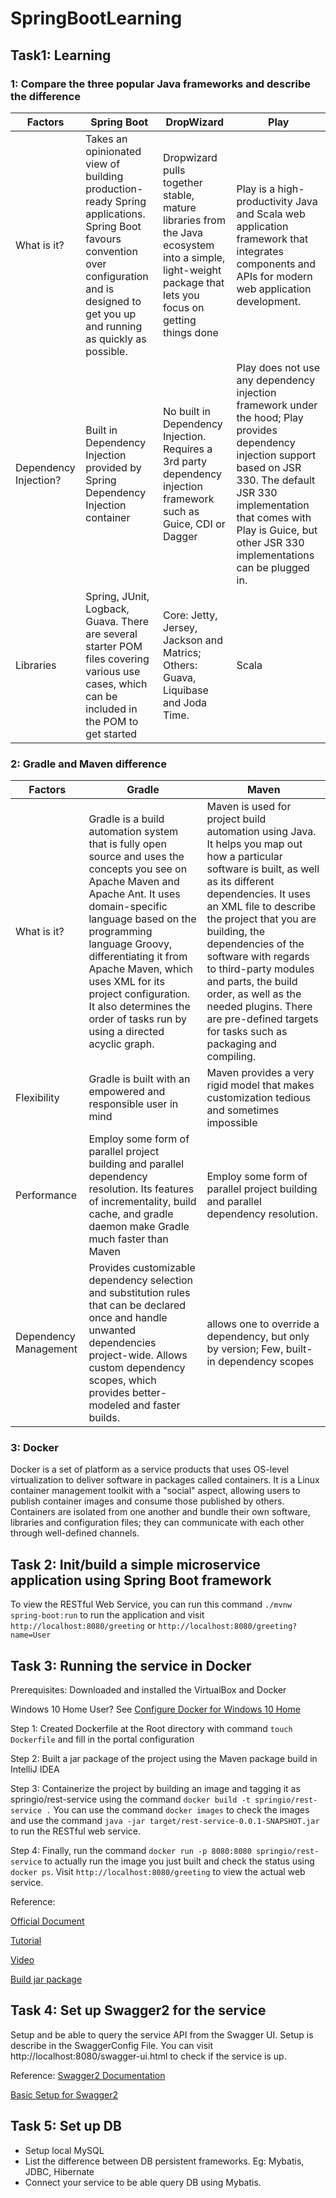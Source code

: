 # SpringBootLearning

## Task1: Learning
### 1: Compare the three popular Java frameworks and describe the difference

|Factors | Spring Boot | DropWizard | Play |
| --- | --- | --- | --- |
| What is it? |Takes an opinionated view of building production-ready Spring applications. Spring Boot favours convention over configuration and is designed to get you up and running as quickly as possible.|Dropwizard pulls together stable, mature libraries from the Java ecosystem into a simple, light-weight package that lets you focus on getting things done|Play is a high-productivity Java and Scala web application framework that integrates components and APIs for modern web application development.|
|Dependency Injection? | Built in Dependency Injection provided by Spring Dependency Injection container |  No built in Dependency Injection. Requires a 3rd party dependency injection framework such as Guice, CDI or Dagger | Play does not use any dependency injection framework under the hood; Play provides dependency injection support based on JSR 330. The default JSR 330 implementation that comes with Play is Guice, but other JSR 330 implementations can be plugged in.|
|Libraries|Spring, JUnit, Logback, Guava. There are several starter POM files covering various use cases, which can be included in the POM to get started |	 Core: Jetty, Jersey, Jackson and Matrics; Others: Guava, Liquibase and Joda Time.| Scala |


### 2: Gradle and Maven difference
|Factors | Gradle | Maven |
|---|---|---|
|What is it?| Gradle is a build automation system that is fully open source and uses the concepts you see on Apache Maven and Apache Ant. It uses domain-specific language based on the programming language Groovy, differentiating it from Apache Maven, which uses XML for its project configuration. It also determines the order of tasks run by using a directed acyclic graph.| Maven is used for project build automation using Java. It helps you map out how a particular software is built, as well as its different dependencies. It uses an XML file to describe the project that you are building, the dependencies of the software with regards to third-party modules and parts, the build order, as well as the needed plugins. There are pre-defined targets for tasks such as packaging and compiling. |
| Flexibility | Gradle is built with an empowered and responsible user in mind| Maven provides a very rigid model that makes customization tedious and sometimes impossible |
| Performance | Employ some form of parallel project building and parallel dependency resolution. Its features of incrementality, build cache, and gradle daemon make Gradle much faster than Maven |Employ some form of parallel project building and parallel dependency resolution. |
| Dependency Management | Provides customizable dependency selection and substitution rules that can be declared once and handle unwanted dependencies project-wide. Allows custom dependency scopes, which provides better-modeled and faster builds. | allows one to override a dependency, but only by version; Few, built-in dependency scopes|

### 3: Docker
Docker is a set of platform as a service products that uses OS-level virtualization to deliver software in packages called containers. It is a Linux container management toolkit with a "social" aspect, allowing users to publish container images and consume those published by others. Containers are isolated from one another and bundle their own software, libraries and configuration files; they can communicate with each other through well-defined channels.


## Task 2: Init/build a simple microservice application using Spring Boot framework
To view the RESTful Web Service, you can run this command 
`./mvnw spring-boot:run` to run the application and visit `http://localhost:8080/greeting` or `http://localhost:8080/greeting?name=User`

## Task 3: Running the service in Docker

Prerequisites: Downloaded and installed the VirtualBox and Docker

Windows 10 Home User? See [Configure Docker for Windows 10 Home](https://juejin.im/post/5e158594f265da5d0c5428dc)

Step 1: Created Dockerfile at the Root directory with command `touch Dockerfile` and fill in the portal configuration

Step 2: Built a jar package of the project using the Maven package build in IntelliJ IDEA

Step 3: Containerize the project by building an image and tagging it as springio/rest-service using the command `docker build -t springio/rest-service .`
You can use the command `docker images` to check the images and use the command `java -jar target/rest-service-0.0.1-SNAPSHOT.jar` to run the RESTful web service.

Step 4: Finally, run the command `docker run -p 8080:8080 springio/rest-service` to actually run the image you just built and check the status using `docker ps`. Visit `http://localhost:8080/greeting` to view the actual web service.

Reference: 

[Official Document](https://spring.io/guides/gs/spring-boot-docker/)

[Tutorial](https://www.cnblogs.com/cloudfloating/p/10851315.html)

[Video](https://www.youtube.com/watch?v=FlSup_eelYE)

[Build jar package](https://blog.csdn.net/yuanting_/article/details/90207328)

## Task 4: Set up Swagger2 for the service
Setup and be able to query the service API from the Swagger UI.
Setup is describe in the SwaggerConfig File. You can visit http://localhost:8080/swagger-ui.html to check if the service is up.

Reference: 
[Swagger2 Documentation](https://www.baeldung.com/swagger-2-documentation-for-spring-rest-api)

[Basic Setup for Swagger2](https://www.javainuse.com/spring/boot_swagger)

## Task 5: Set up DB
- Setup local MySQL
- List the difference between DB persistent frameworks. Eg: Mybatis, JDBC, Hibernate
- Connect your service to be able query DB using Mybatis.

